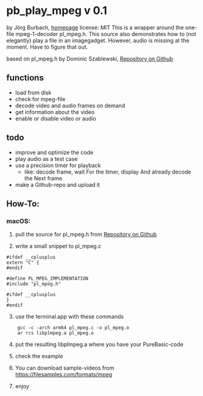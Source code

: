 # pb_play_mpeg v 0.1

by Jörg Burbach, [homepage](https://joerg-burbach.de)
license: MIT
This is a wrapper around the one-file mpeg-1-decoder pl_mpeg.h. This source also demonstrates how to (not elegantly) play a file in an imagegadget. However, audio is missing at the moment. Have to figure that out.

based on pl_mpeg.h by Dominic Szablewski, [Repository on Github](https://github.com/phoboslab/pl_mpeg)

## functions
- load from disk
- check for mpeg-file
- decode video and audio frames on demand
- get information about the video
- enable or disable video or audio

## todo
- improve and optimize the code
- play audio as a test case
- use a precision timer for playback
  - like: decode frame, wait For the timer, display And already decode the Next frame
- make a Github-repo and upload it


## How-To:

### macOS:
1. pull the source for pl_mpeg.h from [Repository on Github](https://github.com/phoboslab/pl_mpeg)

2. write a small snippet to pl_mpeg.c

```
#ifdef __cplusplus
extern "C" {
#endif

#define PL_MPEG_IMPLEMENTATION
#include "pl_mpeg.h"

#ifdef __cplusplus
}
#endif
```

3. use the terminal.app with these commands
```
	gcc -c -arch arm64 pl_mpeg.c -o pl_mpeg.o
	ar rcs libplmpeg.a pl_mpeg.o
```
	
4. put the resulting libplmpeg.a where you have your PureBasic-code

5. check the example

6. You can download sample-videos from https://filesamples.com/formats/mpeg

7. enjoy
